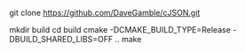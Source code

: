 git clone https://github.com/DaveGamble/cJSON.git

mkdir build
cd build
cmake -DCMAKE_BUILD_TYPE=Release -DBUILD_SHARED_LIBS=OFF ..
make


